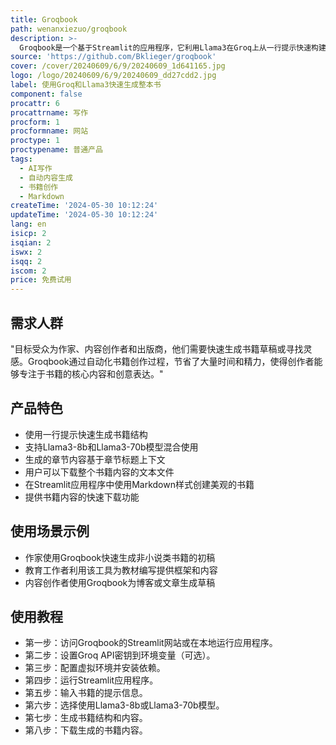 ```yaml
---
title: Groqbook
path: wenanxiezuo/groqbook
description: >-
  Groqbook是一个基于Streamlit的应用程序，它利用Llama3在Groq上从一行提示快速构建书籍。它适用于非小说类书籍的创作，并能在几秒钟内生成每一章节。该应用程序混合使用Llama3-8b和Llama3-70b模型，利用较大的模型生成结构，较小的模型创造内容。目前，模型仅使用章节标题的上下文来生成章节内容。未来，这将扩展到书籍的完整上下文，以允许Groqbook生成高质量的小说书籍。
source: 'https://github.com/Bklieger/groqbook'
cover: /cover/20240609/6/9/20240609_1d641165.jpg
logo: /logo/20240609/6/9/20240609_dd27cdd2.jpg
label: 使用Groq和Llama3快速生成整本书
component: false
procattr: 6
procattrname: 写作
procform: 1
procformname: 网站
proctype: 1
proctypename: 普通产品
tags:
  - AI写作
  - 自动内容生成
  - 书籍创作
  - Markdown
createTime: '2024-05-30 10:12:24'
updateTime: '2024-05-30 10:12:24'
lang: en
isicp: 2
isqian: 2
iswx: 2
isqq: 2
iscom: 2
price: 免费试用
---
```




## 需求人群
"目标受众为作家、内容创作者和出版商，他们需要快速生成书籍草稿或寻找灵感。Groqbook通过自动化书籍创作过程，节省了大量时间和精力，使得创作者能够专注于书籍的核心内容和创意表达。"

## 产品特色
* 使用一行提示快速生成书籍结构
* 支持Llama3-8b和Llama3-70b模型混合使用
* 生成的章节内容基于章节标题上下文
* 用户可以下载整个书籍内容的文本文件
* 在Streamlit应用程序中使用Markdown样式创建美观的书籍
* 提供书籍内容的快速下载功能

## 使用场景示例
* 作家使用Groqbook快速生成非小说类书籍的初稿
* 教育工作者利用该工具为教材编写提供框架和内容
* 内容创作者使用Groqbook为博客或文章生成草稿

## 使用教程
* 第一步：访问Groqbook的Streamlit网站或在本地运行应用程序。
* 第二步：设置Groq API密钥到环境变量（可选）。
* 第三步：配置虚拟环境并安装依赖。
* 第四步：运行Streamlit应用程序。
* 第五步：输入书籍的提示信息。
* 第六步：选择使用Llama3-8b或Llama3-70b模型。
* 第七步：生成书籍结构和内容。
* 第八步：下载生成的书籍内容。

  
